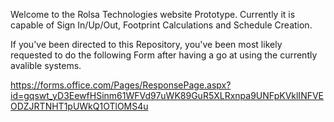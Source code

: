 Welcome to the Rolsa Technologies website Prototype.
Currently it is capable of Sign In/Up/Out, Footprint Calculations and Schedule Creation.

If you've been directed to this Repository,  you've been most likely requested to do the following Form after having a
go at using the currently avalible systems.

https://forms.office.com/Pages/ResponsePage.aspx?id=gqswt_yD3EewfHSinm61WFVd97uWK89GuR5XLRxnpa9UNFpKVklINFVEODZJRTNHT1pUWkQ1OTlOMS4u
